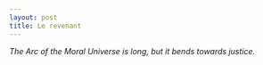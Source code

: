 ```yaml
---
layout: post
title: Le revenant
---
```

_The Arc of the Moral Universe is long, but it bends towards justice._
